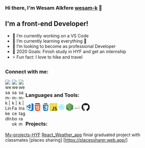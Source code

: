 ### Hi there, I'm Wesam Alkfere [wesam-k][website] 👋

## I'm a front-end Developer!
- 🔭 I’m currently working on a VS Code 
- 🌱 I’m currently learning everything 🤣
- 👯 I’m looking to become as professional Developer
- 🥅 2020 Goals: Finish study in HYF and get an internship  
- ⚡ Fun fact: I love to hike and travel

### Connect with me:

[<img align="left" alt="wesam-k | LinkedIn" width="22px" src="https://cdn.jsdelivr.net/npm/simple-icons@v3/icons/linkedin.svg" />][linkedin]
[<img align="left" alt="wesam-k | Facebook" width="22px" src="https://cdn.jsdelivr.net/npm/simple-icons@v3/icons/facebook.svg" />][facebook]
[<img align="left" alt="wesam-k | Instagram" width="22px" src="https://cdn.jsdelivr.net/npm/simple-icons@v3/icons/instagram.svg" />][instagram]


<br />

### Languages and Tools:

<img align="left" alt="Visual Studio Code" width="26px" src="https://raw.githubusercontent.com/github/explore/80688e429a7d4ef2fca1e82350fe8e3517d3494d/topics/visual-studio-code/visual-studio-code.png" />
<img align="left" alt="HTML5" width="26px" src="https://raw.githubusercontent.com/github/explore/80688e429a7d4ef2fca1e82350fe8e3517d3494d/topics/html/html.png" />
<img align="left" alt="CSS3" width="26px" src="https://raw.githubusercontent.com/github/explore/80688e429a7d4ef2fca1e82350fe8e3517d3494d/topics/css/css.png" />
<img align="left" alt="JavaScript" width="26px" src="https://raw.githubusercontent.com/github/explore/80688e429a7d4ef2fca1e82350fe8e3517d3494d/topics/javascript/javascript.png" />
<img align="left" alt="React" width="26px" src="https://raw.githubusercontent.com/github/explore/80688e429a7d4ef2fca1e82350fe8e3517d3494d/topics/react/react.png" />
<img align="left" alt="Node.js" width="26px" src="https://raw.githubusercontent.com/github/explore/80688e429a7d4ef2fca1e82350fe8e3517d3494d/topics/nodejs/nodejs.png" />
<img align="left" alt="MySQL" width="26px" src="https://raw.githubusercontent.com/github/explore/80688e429a7d4ef2fca1e82350fe8e3517d3494d/topics/mysql/mysql.png" />
<img align="left" alt="GitHub" width="26px" src="https://raw.githubusercontent.com/github/explore/78df643247d429f6cc873026c0622819ad797942/topics/github/github.png" />

<br />
<br />


### Projects:

[My-projects-HYF]
[React_Weather_app]
finial graduated project with classmates [places sharing] [https://placessharer.web.app/]

[website]: https://github.com/wesam-k
[instagram]: https://www.instagram.com/wesam_k_abo_gandhi/
[linkedin]: https://www.linkedin.com/in/wesam-alkfere-11b89374/
[facebook]: https://www.facebook.com/wesam.gandhi

[My-projects-HYF]: https://github.com/wesam-k/My-projects-HYF
[React_Weather_app]: https://github.com/wesam-k/React_Weather_app
